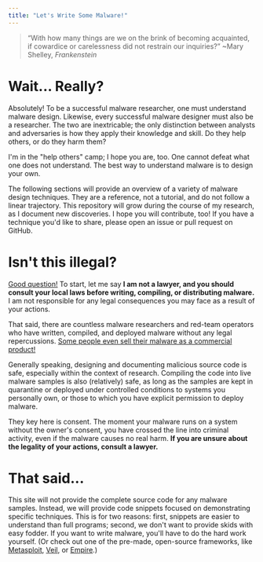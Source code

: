 ```yaml
---
title: "Let's Write Some Malware!"
---
```


> “With how many things are we on the brink of becoming acquainted, if cowardice or carelessness did not restrain our inquiries?” ~Mary Shelley, _Frankenstein_

# Wait... Really?

Absolutely! To be a successful malware researcher, one must understand malware design. Likewise, every successful malware designer must also be a researcher. The two are inextricable; the only distinction between analysts and adversaries is how they apply their knowledge and skill. Do they help others, or do they harm them?

I'm in the "help others" camp; I hope you are, too. One cannot defeat what one does not understand. The best way to understand malware is to design your own.

The following sections will provide an overview of a variety of malware design techniques. They are a reference, not a tutorial, and do not follow a linear trajectory. This repository will grow during the course of my research, as I document new discoveries. I hope you will contribute, too! If you have a technique you'd like to share, please open an issue or pull request on GitHub.

# Isn't this illegal?

[Good question!](https://www.oreilly.com/library/view/malicious-mobile-code/156592682X/ch01s03.html) To start, let me say **I am not a lawyer, and you should consult your local laws before writing, compiling, or distributing malware.** I am not responsible for any legal consequences you may face as a result of your actions.

That said, there are countless malware researchers and red-team operators who have written, compiled, and deployed malware without any legal repercussions. [Some people even sell their malware as a commercial product!](https://www.cobaltstrike.com/)

Generally speaking, designing and documenting malicious source code is safe, especially within the context of research. Compiling the code into live malware samples is also (relatively) safe, as long as the samples are kept in quarantine or deployed under controlled conditions to systems you personally own, or those to which you have explicit permission to deploy malware.

They key here is consent. The moment your malware runs on a system without the owner's consent, you have crossed the line into criminal activity, even if the malware causes no real harm. **If you are unsure about the legality of your actions, consult a lawyer.**

# That said...

This site will not provide the complete source code for any malware samples. Instead, we will provide code snippets focused on demonstrating specific techniques. This is for two reasons: first, snippets are easier to understand than full programs; second, we don't want to provide skids with easy fodder. If you want to write malware, you'll have to do the hard work yourself. (Or check out one of the pre-made, open-source frameworks, like [Metasploit](https://github.com/rapid7/metasploit-framework), [Veil](https://github.com/Veil-Framework/Veil), or [Empire](https://github.com/EmpireProject/Empire).)